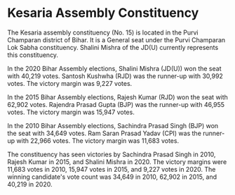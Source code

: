 # Kesaria Assembly Constituency

The Kesaria assembly constituency (No. 15) is located in the Purvi Champaran district of Bihar. It is a General seat under the Purvi Champaran Lok Sabha constituency. Shalini Mishra of the JD(U) currently represents this constituency.

In the 2020 Bihar Assembly elections, Shalini Mishra (JD(U)) won the seat with 40,219 votes. Santosh Kushwha (RJD) was the runner-up with 30,992 votes. The victory margin was 9,227 votes.

In the 2015 Bihar Assembly elections, Rajesh Kumar (RJD) won the seat with 62,902 votes. Rajendra Prasad Gupta (BJP) was the runner-up with 46,955 votes. The victory margin was 15,947 votes.

In the 2010 Bihar Assembly elections, Sachindra Prasad Singh (BJP) won the seat with 34,649 votes. Ram Saran Prasad Yadav (CPI) was the runner-up with 22,966 votes. The victory margin was 11,683 votes.

The constituency has seen victories by Sachindra Prasad Singh in 2010, Rajesh Kumar in 2015, and Shalini Mishra in 2020. The victory margins were 11,683 votes in 2010, 15,947 votes in 2015, and 9,227 votes in 2020. The winning candidate's vote count was 34,649 in 2010, 62,902 in 2015, and 40,219 in 2020.
